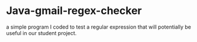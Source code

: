 # Java-gmail-regex-checker
a simple program I coded to test a regular expression that will potentially be useful in our student project.
